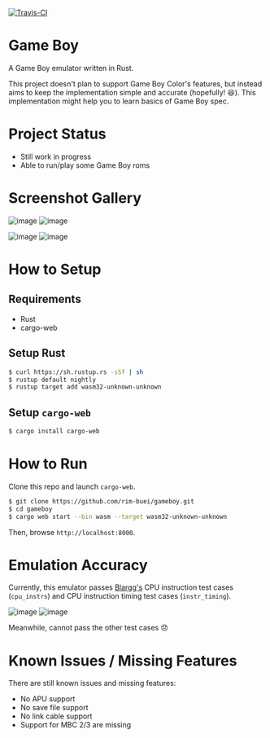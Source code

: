 [![Travis-CI](https://travis-ci.org/rim-buei/gameboy.svg)](https://travis-ci.org/rim-buei/gameboy)

# Game Boy
A Game Boy emulator written in Rust.

This project doesn't plan to support Game Boy Color's features, but instead aims to keep the implementation simple and accurate (hopefully! :laughing:). This implementation might help you to learn basics of Game Boy spec.

# Project Status
- Still work in progress
- Able to run/play some Game Boy roms

# Screenshot Gallery
![image](https://user-images.githubusercontent.com/43806767/51608951-38171580-1f5c-11e9-8d6d-bdfa52c4387d.png "Super Mario Land") ![image](https://user-images.githubusercontent.com/43806767/51608995-54b34d80-1f5c-11e9-91f8-b69d43403a6e.png "Dr. Mario")

![image](https://user-images.githubusercontent.com/43806767/51609044-77ddfd00-1f5c-11e9-8ad8-bc5866dc0c16.png "Kirby's Dream Land") ![image](https://user-images.githubusercontent.com/43806767/51609077-89bfa000-1f5c-11e9-9d9c-b0a62e58680f.png "Pokemon Red")

# How to Setup
## Requirements
- Rust
- cargo-web

## Setup Rust
```sh
$ curl https://sh.rustup.rs -sSf | sh
$ rustup default nightly
$ rustup target add wasm32-unknown-unknown
```

## Setup `cargo-web`
```sh
$ cargo install cargo-web
```

# How to Run
Clone this repo and launch `cargo-web`.
```sh
$ git clone https://github.com/rim-buei/gameboy.git
$ cd gameboy
$ cargo web start --bin wasm --target wasm32-unknown-unknown
```

Then, browse `http://localhost:8000`.

# Emulation Accuracy
Currently, this emulator passes [Blargg's](http://gbdev.gg8.se/files/roms/blargg-gb-tests/) CPU instruction test cases (`cpu_instrs`) and CPU instruction timing test cases (`instr_timing`).

![image](https://user-images.githubusercontent.com/43806767/51609112-9fcd6080-1f5c-11e9-81d0-ae538398124e.png "cpu_instrs") ![image](https://user-images.githubusercontent.com/43806767/51609172-bb386b80-1f5c-11e9-8269-943c454d66c4.png "instr_timing")

Meanwhile, cannot pass the other test cases :disappointed:

# Known Issues / Missing Features
There are still known issues and missing features:
- No APU support
- No save file support
- No link cable support
- Support for MBC 2/3 are missing
